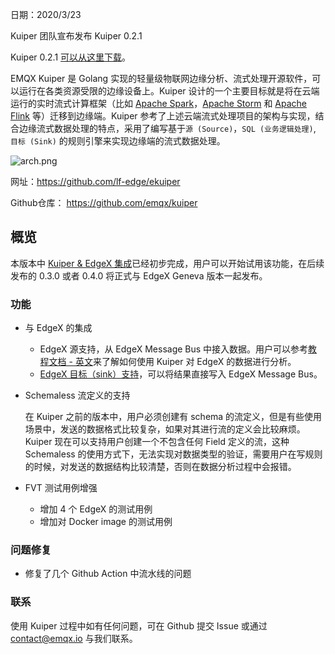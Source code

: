 日期：2020/3/23

Kuiper 团队宣布发布 Kuiper 0.2.1

Kuiper 0.2.1 [可以从这里下载](https://github.com/lf-edge/ekuiper/releases/tag/0.2.1)。

EMQX Kuiper 是 Golang 实现的轻量级物联网边缘分析、流式处理开源软件，可以运行在各类资源受限的边缘设备上。Kuiper 设计的一个主要目标就是将在云端运行的实时流式计算框架（比如 [Apache Spark](https://spark.apache.org/)，[Apache Storm](https://storm.apache.org/) 和 [Apache Flink](https://flink.apache.org/) 等）迁移到边缘端。Kuiper 参考了上述云端流式处理项目的架构与实现，结合边缘流式数据处理的特点，采用了编写基于`源 (Source)`，`SQL (业务逻辑处理)`, `目标 (Sink)` 的规则引擎来实现边缘端的流式数据处理。

![arch.png](https://assets.emqx.com/images/f6ef7154f6adcaa53277161827b5165b.png)

网址：https://github.com/lf-edge/ekuiper

Github仓库： https://github.com/emqx/kuiper

## 概览

本版本中 [Kuiper & EdgeX 集成](https://github.com/lf-edge/ekuiper/projects/4)已经初步完成，用户可以开始试用该功能，在后续发布的 0.3.0 或者 0.4.0 将正式与 EdgeX Geneva 版本一起发布。

### 功能

- 与 EdgeX 的集成

  - EdgeX 源支持，从 EdgeX Message Bus 中接入数据。用户可以参考[教程文档 - 英文](https://github.com/lf-edge/ekuiper/blob/master/docs/en_US/edgex/edgex_rule_engine_tutorial.md)来了解如何使用 Kuiper 对 EdgeX 的数据进行分析。
  - [EdgeX 目标（sink）支持]( https://github.com/lf-edge/ekuiper/blob/master/docs/en_US/rules/sinks/edgex.md)，可以将结果直接写入 EdgeX Message Bus。

- Schemaless 流定义的支持

  在 Kuiper 之前的版本中，用户必须创建有 schema 的流定义，但是有些使用场景中，发送的数据格式比较复杂，如果对其进行流的定义会比较麻烦。Kuiper 现在可以支持用户创建一个不包含任何 Field 定义的流，这种 Schemaless 的使用方式下，无法实现对数据类型的验证，需要用户在写规则的时候，对发送的数据结构比较清楚，否则在数据分析过程中会报错。

- FVT 测试用例增强

  - 增加 4 个 EdgeX 的测试用例
  - 增加对 Docker image 的测试用例

### 问题修复

- 修复了几个 Github Action 中流水线的问题

### 联系

使用 Kuiper 过程中如有任何问题，可在 Github 提交 Issue 或通过 [contact@emqx.io](mailto:contact@emqx.io) 与我们联系。
